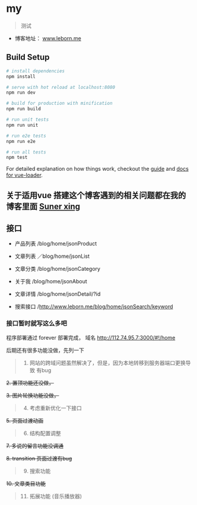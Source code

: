 # my

> 测试

+ 博客地址： www.leborn.me

## Build Setup

``` bash
# install dependencies
npm install

# serve with hot reload at localhost:8080
npm run dev

# build for production with minification
npm run build

# run unit tests
npm run unit

# run e2e tests
npm run e2e

# run all tests
npm test
```

For detailed explanation on how things work, checkout the [guide](http://vuejs-templates.github.io/webpack/) and [docs for vue-loader](http://vuejs.github.io/vue-loader).

##  关于适用vue 搭建这个博客遇到的相关问题都在我的博客里面 [Suner xing](http://www.leborn.me)

## 接口

+ 产品列表   /blog/home/jsonProduct

+ 文章列表   ／blog/home/jsonList

+ 文章分类   /blog/home/jsonCategory

+ 关于我    /blog/home/jsonAbout 

+ 文章详情  /blog/home/jsonDetail/?id

+ 搜索接口  /http://www.leborn.me/blog/home/jsonSearch/keyword

### 接口暂时就写这么多吧

程序部署通过 forever  部署完成， 域名    http://112.74.95.7:3000/#!/home

后期还有很多功能没做，先列一下

> 1. 网站的跨域问题虽然解决了，但是，因为本地转移到服务器端口更换导致 有bug

<s> 2. 置顶功能还没做，</s>

<s> 3. 图片轮换功能没做，</s>

> 4. 考虑重新优化一下接口

<s>  5. 页面过渡动画 </s>

> 6. 结构配置调整

<s> 7. 多说的留言功能没调通 </s>

<s>  8. transition 页面过渡有bug </s>

> 9. 搜索功能

<s> 10. 文章类目功能 </s>

> 11. 拓展功能  (音乐播放器)
